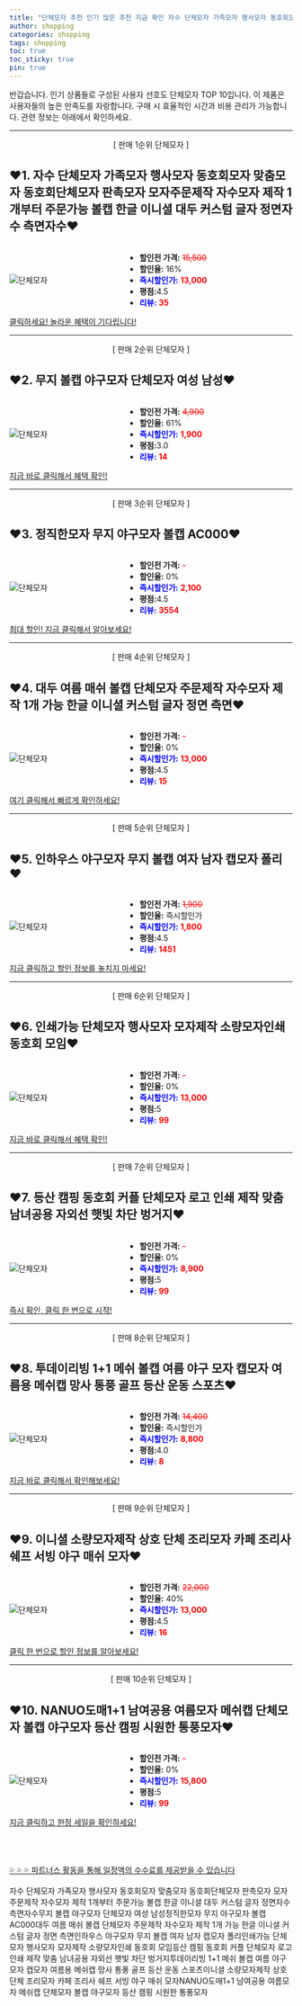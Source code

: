 ```yaml
---
title: "단체모자 추천 인기 많은 추천 지금 확인 자수 단체모자 가족모자 행사모자 동호회모자"
author: shopping
categories: shopping
tags: shopping
toc: true
toc_sticky: true
pin: true
---
```

반갑습니다. 인기 상품들로 구성된 사용자 선호도 단체모자 TOP 10입니다. 이 제품은 사용자들의 높은 만족도를 자랑합니다. 구매 시 효율적인 시간과 비용 관리가 가능합니다. 관련 정보는 아래에서 확인하세요.

---
<p class="toplist" style="margin: 0 auto; display: block; width: fit-content;">[ 판매 1순위 단체모자 ]</p>

<h2><strong>❤️1. 자수 단체모자 가족모자 행사모자 동호회모자 맞춤모자 동호회단체모자 판촉모자 모자주문제작 자수모자 제작 1개부터 주문가능 볼캡 한글 이니셜 대두 커스텀 글자 정면자수 측면자수❤️</strong></h2>

<div style="display: flex; align-items: center;">
    <div style="flex: 0.4;">
        <img src="https://thumbnail10.coupangcdn.com/thumbnails/remote/230x230ex/image/vendor_inventory/a601/fd9fc235326e42d08ced717813d68cb4316dc49c6ef7a2d5e151231a6fa5.png" alt="단체모자" style="max-width: 100%;">
    </div>
    <div style="flex: 0.6; margin-left: 10px;">
        <ul>
            <li><strong>할인전 가격:</strong> <del style="color: red;">15,500</del></li>
            <li><strong>할인율:</strong> 16%</li>
            <li><span style='color:blue'><strong>즉시할인가:</strong></span> <span style='color:red'><strong>13,000</strong></span></li>
            <li><strong>평점:</strong>4.5</li>
            <li><span style='color:blue'><strong>리뷰:</strong></span> <span style='color:red'><strong>35</strong></span></li>
        </ul>
    </div>
</div>
<div class="center">
    <a href="https://selin100587001.github.io?lptag=AF9450613&subid=githubio&pageKey=6716466127&traceid=V0-153&itemId=15609926227&vendorItemId=82828075295" class="myButton">
        클릭하세요! 놀라운 혜택이 기다립니다!
    </a>
</div>


---
<p class="toplist" style="margin: 0 auto; display: block; width: fit-content;">[ 판매 2순위 단체모자 ]</p>

<h2><strong>❤️2. 무지 볼캡 야구모자 단체모자 여성 남성❤️</strong></h2>

<div style="display: flex; align-items: center;">
    <div style="flex: 0.4;">
        <img src="https://thumbnail7.coupangcdn.com/thumbnails/remote/230x230ex/image/vendor_inventory/a902/273a5be938045fb96d89b182e365868984986c2c02020d8c2e98fb182cc7.png" alt="단체모자" style="max-width: 100%;">
    </div>
    <div style="flex: 0.6; margin-left: 10px;">
        <ul>
            <li><strong>할인전 가격:</strong> <del style="color: red;">4,900</del></li>
            <li><strong>할인율:</strong> 61%</li>
            <li><span style='color:blue'><strong>즉시할인가:</strong></span> <span style='color:red'><strong>1,900</strong></span></li>
            <li><strong>평점:</strong>3.0</li>
            <li><span style='color:blue'><strong>리뷰:</strong></span> <span style='color:red'><strong>14</strong></span></li>
        </ul>
    </div>
</div>
<div class="center">
    <a href="https://selin100587001.github.io?lptag=AF9450613&subid=githubio&pageKey=7907981781&traceid=V0-153&itemId=21692032411&vendorItemId=88775355560" class="myButton">
        지금 바로 클릭해서 혜택 확인!
    </a>
</div>


---
<p class="toplist" style="margin: 0 auto; display: block; width: fit-content;">[ 판매 3순위 단체모자 ]</p>

<h2><strong>❤️3. 정직한모자 무지 야구모자 볼캡 AC000❤️</strong></h2>

<div style="display: flex; align-items: center;">
    <div style="flex: 0.4;">
        <img src="https://thumbnail8.coupangcdn.com/thumbnails/remote/230x230ex/image/vendor_inventory/624a/ef0e06a500112a5c0a2cfaa58439ee751e716dcadb08688a6b104d3dcf35.jpg" alt="단체모자" style="max-width: 100%;">
    </div>
    <div style="flex: 0.6; margin-left: 10px;">
        <ul>
            <li><strong>할인전 가격:</strong> <del style="color: red;">-</del></li>
            <li><strong>할인율:</strong> 0%</li>
            <li><span style='color:blue'><strong>즉시할인가:</strong></span> <span style='color:red'><strong>2,100</strong></span></li>
            <li><strong>평점:</strong>4.5</li>
            <li><span style='color:blue'><strong>리뷰:</strong></span> <span style='color:red'><strong>3554</strong></span></li>
        </ul>
    </div>
</div>
<div class="center">
    <a href="https://selin100587001.github.io?lptag=AF9450613&subid=githubio&pageKey=29030261&traceid=V0-153&itemId=113459481&vendorItemId=4648024732" class="myButton">
        최대 할인! 지금 클릭해서 알아보세요!
    </a>
</div>


---
<p class="toplist" style="margin: 0 auto; display: block; width: fit-content;">[ 판매 4순위 단체모자 ]</p>

<h2><strong>❤️4. 대두 여름 매쉬 볼캡 단체모자 주문제작 자수모자 제작 1개 가능 한글 이니셜 커스텀 글자 정면 측면❤️</strong></h2>

<div style="display: flex; align-items: center;">
    <div style="flex: 0.4;">
        <img src="https://thumbnail7.coupangcdn.com/thumbnails/remote/230x230ex/image/vendor_inventory/f9ba/745bce74b4923b4411dee36ace46c5554628a401de4f7b483f1d063d9a6f.png" alt="단체모자" style="max-width: 100%;">
    </div>
    <div style="flex: 0.6; margin-left: 10px;">
        <ul>
            <li><strong>할인전 가격:</strong> <del style="color: red;">-</del></li>
            <li><strong>할인율:</strong> 0%</li>
            <li><span style='color:blue'><strong>즉시할인가:</strong></span> <span style='color:red'><strong>13,000</strong></span></li>
            <li><strong>평점:</strong>4.5</li>
            <li><span style='color:blue'><strong>리뷰:</strong></span> <span style='color:red'><strong>15</strong></span></li>
        </ul>
    </div>
</div>
<div class="center">
    <a href="https://selin100587001.github.io?lptag=AF9450613&subid=githubio&pageKey=7248825416&traceid=V0-153&itemId=18434534561&vendorItemId=85575925341" class="myButton">
        여기 클릭해서 빠르게 확인하세요!
    </a>
</div>


---
<p class="toplist" style="margin: 0 auto; display: block; width: fit-content;">[ 판매 5순위 단체모자 ]</p>

<h2><strong>❤️5. 인하우스 야구모자 무지 볼캡 여자 남자 캡모자 폴리❤️</strong></h2>

<div style="display: flex; align-items: center;">
    <div style="flex: 0.4;">
        <img src="https://thumbnail9.coupangcdn.com/thumbnails/remote/230x230ex/image/vendor_inventory/03ea/5fdbf5473e3bdafcf0a26ef250d5de24e1fe6fbc1a75ff362a3dd4fb2a8c.jpg" alt="단체모자" style="max-width: 100%;">
    </div>
    <div style="flex: 0.6; margin-left: 10px;">
        <ul>
            <li><strong>할인전 가격:</strong> <del style="color: red;">1,900</del></li>
            <li><strong>할인율:</strong> 즉시할인가</li>
            <li><span style='color:blue'><strong>즉시할인가:</strong></span> <span style='color:red'><strong>1,800</strong></span></li>
            <li><strong>평점:</strong>4.5</li>
            <li><span style='color:blue'><strong>리뷰:</strong></span> <span style='color:red'><strong>1451</strong></span></li>
        </ul>
    </div>
</div>
<div class="center">
    <a href="https://selin100587001.github.io?lptag=AF9450613&subid=githubio&pageKey=71917325&traceid=V0-153&itemId=239746239&vendorItemId=70822047651" class="myButton">
        지금 클릭하고 할인 정보를 놓치지 마세요!
    </a>
</div>


---
<p class="toplist" style="margin: 0 auto; display: block; width: fit-content;">[ 판매 6순위 단체모자 ]</p>

<h2><strong>❤️6. 인쇄가능 단체모자 행사모자 모자제작 소량모자인쇄 동호회 모임❤️</strong></h2>

<div style="display: flex; align-items: center;">
    <div style="flex: 0.4;">
        <img src="https://thumbnail9.coupangcdn.com/thumbnails/remote/230x230ex/image/vendor_inventory/8462/bb7aed8d77a959094cf484c7cdb841076ec39bc6429870c4268f2c04a44d.jpg" alt="단체모자" style="max-width: 100%;">
    </div>
    <div style="flex: 0.6; margin-left: 10px;">
        <ul>
            <li><strong>할인전 가격:</strong> <del style="color: red;">-</del></li>
            <li><strong>할인율:</strong> 0%</li>
            <li><span style='color:blue'><strong>즉시할인가:</strong></span> <span style='color:red'><strong>13,000</strong></span></li>
            <li><strong>평점:</strong>5</li>
            <li><span style='color:blue'><strong>리뷰:</strong></span> <span style='color:red'><strong>99</strong></span></li>
        </ul>
    </div>
</div>
<div class="center">
    <a href="https://selin100587001.github.io?lptag=AF9450613&subid=githubio&pageKey=7178255409&traceid=V0-153&itemId=18099180232&vendorItemId=85251389341" class="myButton">
        지금 바로 클릭해서 혜택 확인!
    </a>
</div>


---
<p class="toplist" style="margin: 0 auto; display: block; width: fit-content;">[ 판매 7순위 단체모자 ]</p>

<h2><strong>❤️7. 등산 캠핑 동호회 커플 단체모자 로고 인쇄 제작 맞춤 남녀공용 자외선 햇빛 차단 벙거지❤️</strong></h2>

<div style="display: flex; align-items: center;">
    <div style="flex: 0.4;">
        <img src="https://thumbnail9.coupangcdn.com/thumbnails/remote/230x230ex/image/vendor_inventory/e974/5c626cda5494e6d113d4e7f65ba1056d4cf6d2e8969969103a18be20e500.jpg" alt="단체모자" style="max-width: 100%;">
    </div>
    <div style="flex: 0.6; margin-left: 10px;">
        <ul>
            <li><strong>할인전 가격:</strong> <del style="color: red;">-</del></li>
            <li><strong>할인율:</strong> 0%</li>
            <li><span style='color:blue'><strong>즉시할인가:</strong></span> <span style='color:red'><strong>8,900</strong></span></li>
            <li><strong>평점:</strong>5</li>
            <li><span style='color:blue'><strong>리뷰:</strong></span> <span style='color:red'><strong>99</strong></span></li>
        </ul>
    </div>
</div>
<div class="center">
    <a href="https://selin100587001.github.io?lptag=AF9450613&subid=githubio&pageKey=8178912405&traceid=V0-153&itemId=23378947077&vendorItemId=90409007863" class="myButton">
        즉시 확인, 클릭 한 번으로 시작!
    </a>
</div>


---
<p class="toplist" style="margin: 0 auto; display: block; width: fit-content;">[ 판매 8순위 단체모자 ]</p>

<h2><strong>❤️8. 투데이리빙 1+1 메쉬 볼캡 여름 야구 모자 캡모자 여름용 메쉬캡 망사 통풍 골프 등산 운동 스포츠❤️</strong></h2>

<div style="display: flex; align-items: center;">
    <div style="flex: 0.4;">
        <img src="https://thumbnail7.coupangcdn.com/thumbnails/remote/230x230ex/image/vendor_inventory/f812/027090ba114ec5b23f8c80083c7fa2a1463c98a5d45751438148bd9049eb.jpg" alt="단체모자" style="max-width: 100%;">
    </div>
    <div style="flex: 0.6; margin-left: 10px;">
        <ul>
            <li><strong>할인전 가격:</strong> <del style="color: red;">14,400</del></li>
            <li><strong>할인율:</strong> 즉시할인가</li>
            <li><span style='color:blue'><strong>즉시할인가:</strong></span> <span style='color:red'><strong>8,800</strong></span></li>
            <li><strong>평점:</strong>4.0</li>
            <li><span style='color:blue'><strong>리뷰:</strong></span> <span style='color:red'><strong>8</strong></span></li>
        </ul>
    </div>
</div>
<div class="center">
    <a href="https://selin100587001.github.io?lptag=AF9450613&subid=githubio&pageKey=8120620949&traceid=V0-153&itemId=23034122706&vendorItemId=90067876763" class="myButton">
        지금 바로 클릭해서 확인해보세요!
    </a>
</div>


---
<p class="toplist" style="margin: 0 auto; display: block; width: fit-content;">[ 판매 9순위 단체모자 ]</p>

<h2><strong>❤️9. 이니셜 소량모자제작 상호 단체 조리모자 카페 조리사 쉐프 서빙 야구 매쉬 모자❤️</strong></h2>

<div style="display: flex; align-items: center;">
    <div style="flex: 0.4;">
        <img src="https://thumbnail7.coupangcdn.com/thumbnails/remote/230x230ex/image/vendor_inventory/e6ef/cd237683b72a37cc53c89655a19928cbf3226292136d06997163658e2cb8.jpg" alt="단체모자" style="max-width: 100%;">
    </div>
    <div style="flex: 0.6; margin-left: 10px;">
        <ul>
            <li><strong>할인전 가격:</strong> <del style="color: red;">22,000</del></li>
            <li><strong>할인율:</strong> 40%</li>
            <li><span style='color:blue'><strong>즉시할인가:</strong></span> <span style='color:red'><strong>13,000</strong></span></li>
            <li><strong>평점:</strong>4.5</li>
            <li><span style='color:blue'><strong>리뷰:</strong></span> <span style='color:red'><strong>16</strong></span></li>
        </ul>
    </div>
</div>
<div class="center">
    <a href="https://selin100587001.github.io?lptag=AF9450613&subid=githubio&pageKey=5989222225&traceid=V0-153&itemId=10809416012&vendorItemId=80318868709" class="myButton">
        클릭 한 번으로 할인 정보를 알아보세요!
    </a>
</div>


---
<p class="toplist" style="margin: 0 auto; display: block; width: fit-content;">[ 판매 10순위 단체모자 ]</p>

<h2><strong>❤️10. NANUO도매1+1 남여공용 여름모자 메쉬캡 단체모자 볼캡 야구모자 등산 캠핑 시원한 통풍모자❤️</strong></h2>

<div style="display: flex; align-items: center;">
    <div style="flex: 0.4;">
        <img src="https://thumbnail7.coupangcdn.com/thumbnails/remote/230x230ex/image/vendor_inventory/2933/45d4327b179704e27b61607e54759dd33d1a5a9809af3fe8626bd07f1eba.png" alt="단체모자" style="max-width: 100%;">
    </div>
    <div style="flex: 0.6; margin-left: 10px;">
        <ul>
            <li><strong>할인전 가격:</strong> <del style="color: red;">-</del></li>
            <li><strong>할인율:</strong> 0%</li>
            <li><span style='color:blue'><strong>즉시할인가:</strong></span> <span style='color:red'><strong>15,800</strong></span></li>
            <li><strong>평점:</strong>5</li>
            <li><span style='color:blue'><strong>리뷰:</strong></span> <span style='color:red'><strong>99</strong></span></li>
        </ul>
    </div>
</div>
<div class="center">
    <a href="https://selin100587001.github.io?lptag=AF9450613&subid=githubio&pageKey=8166664911&traceid=V0-153&itemId=23305023144&vendorItemId=90337048724" class="myButton">
        지금 클릭하고 한정 세일을 확인하세요!
    </a>
</div>

<br><br><br>[💦 💦 💦 파트너스 활동을 통해 일정액의 수수료를 제공받을 수 있습니다](https://link.coupang.com/a/bcpT2c)<br><br>자수 단체모자 가족모자 행사모자 동호회모자 맞춤모자 동호회단체모자 판촉모자 모자주문제작 자수모자 제작 1개부터 주문가능 볼캡 한글 이니셜 대두 커스텀 글자 정면자수 측면자수무지 볼캡 야구모자 단체모자 여성 남성정직한모자 무지 야구모자 볼캡 AC000대두 여름 매쉬 볼캡 단체모자 주문제작 자수모자 제작 1개 가능 한글 이니셜 커스텀 글자 정면 측면인하우스 야구모자 무지 볼캡 여자 남자 캡모자 폴리인쇄가능 단체모자 행사모자 모자제작 소량모자인쇄 동호회 모임등산 캠핑 동호회 커플 단체모자 로고 인쇄 제작 맞춤 남녀공용 자외선 햇빛 차단 벙거지투데이리빙 1+1 메쉬 볼캡 여름 야구 모자 캡모자 여름용 메쉬캡 망사 통풍 골프 등산 운동 스포츠이니셜 소량모자제작 상호 단체 조리모자 카페 조리사 쉐프 서빙 야구 매쉬 모자NANUO도매1+1 남여공용 여름모자 메쉬캡 단체모자 볼캡 야구모자 등산 캠핑 시원한 통풍모자